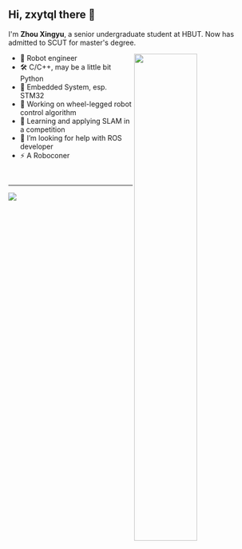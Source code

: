 ## Hi, zxytql there 👋

I'm **Zhou Xingyu**, a senior undergraduate student at HBUT. Now has admitted to SCUT for master's degree.

<picture>
  <img align="right" width="50%" src="https://github-readme-stats.vercel.app/api?username=zxytql&show_icons=true&theme=swift&count_private=true)">
</picture>

- 👾 Robot engineer
- 🛠️ C/C++, may be a little bit Python
- 🔬 Embedded System, esp. STM32
- 🔭 Working on wheel-legged robot control algorithm
- 🌱 Learning and applying SLAM in a competition
- 🤔 I’m looking for help with ROS developer
- ⚡ A Roboconer

</br>

---

<picture>
  <img align="center" src="https://github-readme-activity-graph.vercel.app/graph?username=zxytql&theme=minimal">
</picture>

